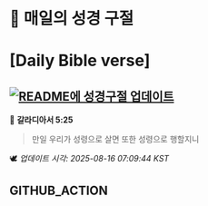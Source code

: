 # 🙏 매일의 성경 구절
# [Daily Bible verse]
## [![README에 성경구절 업데이트](https://github.com/DONGSUKA/first_test/actions/workflows/update-readme-bible.yml/badge.svg)](https://github.com/DONGSUKA/first_test/actions/workflows/update-readme-bible.yml)
<!-- START_BIBLE_VERSE -->
📖 **갈라디아서 5:25**
> 만일 우리가 성령으로 살면 또한 성령으로 행할지니

🕊️ _업데이트 시각: 2025-08-16 07:09:44 KST_
  <!-- END_BIBLE_VERSE -->
## GITHUB_ACTION
